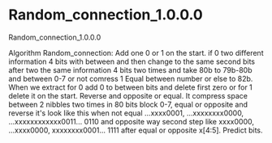 # Random_connection_1.0.0.0
Random_connection_1.0.0.0

Algorithm Random_connection:
Add one 0 or 1 on the start.
if 0 two different information 4 bits with between and then change to the same second bits after two the same information 4 bits two times and take 80b to 79b-80b and between 0-7 or not comress 1 Equal between number or else to 82b.
When we extract for 0 add 0 to between bits and delete first zero or for 1 delete it on the start. Reverse and opposite or equal.
It compress space between 2 nibbles two times in 80 bits block 0-7, equal or opposite and reverse it's look like this when not equal ...xxxx0001, ...xxxxxxxx0000, ...xxxxxxxxxxxx0011... 0110 and opposite way second step like xxxx0000, ...xxxx0000, xxxxxxxx0001... 1111
after equal or opposite x[4:5]. Predict bits.
